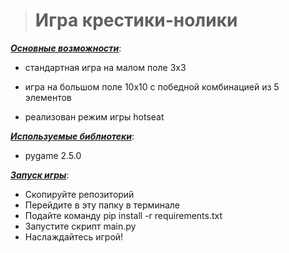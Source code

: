 ># Игра крестики-нолики

<u>***Основные возможности***</u>:
+ стандартная игра на малом поле 3х3
+ игра на большом поле 10х10 с победной комбинацией из 5 элементов

+ реализован режим игры hotseat

<u>***Используемые библиотеки***</u>:
+ pygame 2.5.0

<u>***Запуск игры***</u>:
+ Скопируйте репозиторий
+ Перейдите в эту папку в терминале
+ Подайте команду pip install -r requirements.txt
+ Запустите скрипт main.py
+ Наслаждайтесь игрой!
